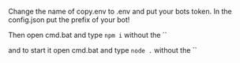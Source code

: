 Change the name of copy.env to .env and put your bots token.
In the config.json put the prefix of your bot!

Then open cmd.bat and type  `npm i` without the ``

and to start it open cmd.bat and type  `node .` without the ``
